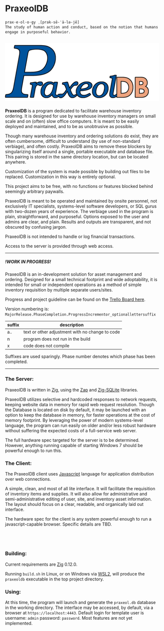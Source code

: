 # PraxeolDB
```
prax·​e·​ol·​o·​gy ˌ[prak-sē-ˈä-lə-jē] 
The study of human action and conduct, based on the notion that humans engage in purposeful behavior.
```
![PraxeolDB Logo](https://github.com/CoalNova/PraxeolDB/blob/main/serversrc/build_assets/logofull.png?raw=true)
--- 

**PraxeolDB** is a program dedicated to facilitate warehouse inventory ordering. It is designed for use by warehouse inventory managers on small scale and on (often) slow office computers. It is meant to be easily deployed and maintained, and to be as unobtrusive as possible.

Though many warehouse inventory and ordering solutions do exist, they are often cumbersome, difficult to understand (by use of non-standard verbiage), and often costly. PraxeolDB aims to remove these blockers by singularizing itself around a single, portable executable and database file. This pairing is stored in the same directory location, but can be located anywhere. 

Customization of the system is made possible by building out files to be replaced. Customization in this way is entirely optional. 

This project aims to be free, with no functions or features blocked behind seemingly arbitrary paywalls.

PraxeolDB is meant to be operated and maintained by onsite personnel, not exclusively IT specialists, systems-level software developers, or SQL gurus with two-dozen years of experience. The verbiage used in the program is plain, straightforward, and purposeful. Options exposed to the user and admins are clear, and plain. Results and outputs are transparent, and not obscured by confusing jargon. 


PraxeolDB is not intended to handle or log financial transactions.

Access to the server is provided through web access. 

---



##### **!WORK IN PROGRESS!**

PraxeolDB is an in-development solution for asset management and ordering. Designed for a small technical footprint and wide adoptability, it is intended for small or independent operations as a method of simple inventory requisition by multiple separate users/sites. 

Progress and project guideline can be found on the [Trello Board here](https://trello.com/b/16MHQEvr/praxeoldb). 

Version numbering is: `MajorRelease.PhaseCompletion.ProgressIncrementor_optionallettersuffix` 

|suffix|description|
|-|-|
| a.. | text or other adjustment with no change to code |
| n | program does not run in the build |
| x | code does not compile |

Suffixes are used sparingly. Phase number denotes which phase has been completed.

---

### The Server:

PraxeolDB is written in [Zig](https://ziglang.org/), using the [Zap](https://github.com/zigzap/zap) and [Zig-SQLite](https://github.com/nDimensional/zig-sqlite) libraries.


PraxeolDB utilizes selective and hardcoded responses to network requests, keeping website data in memory for rapid web request resolution. Though the Database is located on disk by default, it may be launched with an option to keep the database in memory, for faster operations at the cost of memory footprint. By leveraging the power of modern systems-level language, the program can run easily on older and/or less robust hardware without suffering the expected costs of a full-service web server.

The full hardware spec targeted for the server is to be determined. However, anything running capable of starting Windows 7 should be powerful enough to run this. 


### The Client:

The PraxeolDB client uses [Javascript](https://ecma-international.org/publications-and-standards/standards/ecma-262/) language for application distribution over web connections. 

A simple, clean, and most of all lite interface. It will facilitate the requisition of inventory items and supplies. It will also allow for administrative and semi-administrative editing of user, site, and inventory asset information. The layout should focus on a clear, readable, and organically laid out interface.

The hardware spec for the client is any system powerful enough to run a javascript-capable browser. Specific details are TBD.

&nbsp;
---

### Building:

Current requirements are [Zig](https://ziglang.org/) 0.12.0.

Running `build.sh` in Linux, or on Windows via [WSL2](https://learn.microsoft.com/en-us/windows/wsl/install), will produce the `praxeoldb` executable in the top project directory.

### Using:

At this time, the program will launch and generate the `praxeol.db` database in the working directory. The interface may be accessed, by default, via a browser at `https://localhost:4443`. Default login for template user is username: `admin` password: `password`. Most features are not yet implemented.